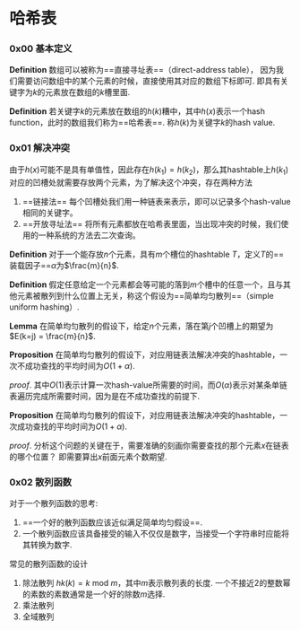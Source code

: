 # 哈希表



### 0x00 基本定义



**Definition** 数组可以被称为==直接寻址表==（direct-address table）， 因为我们需要访问数组中的某个元素的时候，直接使用其对应的数组下标即可.  即具有关键字为$k$的元素放在数组的$k$槽里面. 



**Definition** 若关键字$k$的元素放在数组的$h(k)$糟中，其中$h(x)$表示一个hash function，此时的数组我们称为==哈希表==.  称$h(k)$为关键字$k$的hash value. 



### 0x01 解决冲突

由于$h(x)$可能不是具有单值性，因此存在$h(k_1) = h(k_2)$，那么其hashtable上$h(k_1)$对应的凹槽处就需要存放两个元素，为了解决这个冲突，存在两种方法

1. ==链接法== 每个凹槽处我们用一种链表来表示，即可以记录多个hash-value相同的关键字。 
2. ==开放寻址法== 将所有元素都放在哈希表里面，当出现冲突的时候，我们使用的一种系统的方法去二次查询。



**Definition** 对于一个能存放$n$个元素，具有$m$个槽位的hashtable $T$，定义$T$的==装载因子==$\alpha$为$\frac{m}{n}$.  

**Definition** 假定任意给定一个元素都会等可能的落到$m$个槽中的任意一个，且与其他元素被散列到什么位置上无关，称这个假设为==简单均匀散列==（simple uniform hashing）. 



**Lemma** 在简单均匀散列的假设下，给定$n$个元素，落在第$j$个凹槽上的期望为$E(k=j) = \frac{m}{n}$.



**Proposition** 在简单均匀散列的假设下，对应用链表法解决冲突的hashtable，一次不成功查找的平均时间为$O(1+\alpha)$. 

*proof*. 其中$O(1)$表示计算一次hash-value所需要的时间，而$O(\alpha)$表示对某条单链表遍历完成所需要时间，因为是在不成功查找的前提下. 



**Proposition** 在简单均匀散列的假设下，对应用链表法解决冲突的hashtable，一次成功查找的平均时间为$O(1+\alpha)$. 

*proof*.  分析这个问题的关键在于，需要准确的刻画你需要查找的那个元素$x$在链表的哪个位置？ 即需要算出$x$前面元素个数期望.





### 0x02 散列函数

对于一个散列函数的思考:

1. ==一个好的散列函数应该近似满足简单均匀假设==. 
2. 一个散列函数应该具备接受的输入不仅仅是数字，当接受一个字符串时应能将其转换为数字. 



常见的散列函数的设计

1. 除法散列 $hk(k) = k~ \text{mod} ~m$，其中$m$表示散列表的长度.  一个不接近$2$的整数幂的素数的素数通常是一个好的除数$m$选择. 
2. 乘法散列
3. 全域散列























